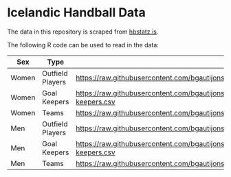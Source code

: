 
# Icelandic Handball Data


The data in this repository is scraped from [hbstatz.is](https://hbstatz.is).

The following R code can be used to read in the data:


| Sex   | Type             | URL |
|-------|------------------|-----|
| Women | Outfield Players |  https://raw.githubusercontent.com/bgautijonsson/handball_data_iceland/master/handball_data_women_players.csv   |
| Women | Goal Keepers     |  https://raw.githubusercontent.com/bgautijonsson/handball_data_iceland/master/handball_data_women_goal-keepers.csv   |
| Women | Teams            |  https://raw.githubusercontent.com/bgautijonsson/handball_data_iceland/master/handball_data_women_teams.csv   |
| Men   | Outfield Players |  https://raw.githubusercontent.com/bgautijonsson/handball_data_iceland/master/handball_data_men_players.csv   |
| Men   | Goal Keepers     |  https://raw.githubusercontent.com/bgautijonsson/handball_data_iceland/master/handball_data_men_goal-keepers.csv   |
| Men   | Teams            |  https://raw.githubusercontent.com/bgautijonsson/handball_data_iceland/master/handball_data_men_teams.csv   |